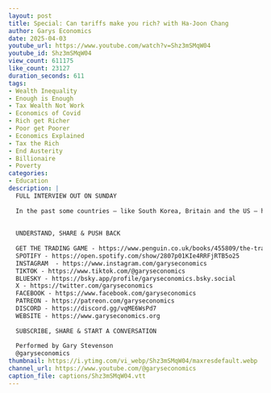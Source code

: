 ```yaml
---
layout: post
title: Special: Can tariffs make you rich? with Ha-Joon Chang
author: Garys Economics
date: 2025-04-03
youtube_url: https://www.youtube.com/watch?v=Shz3mSMqW04
youtube_id: Shz3mSMqW04
view_count: 611175
like_count: 23127
duration_seconds: 611
tags:
- Wealth Inequality
- Enough is Enough
- Tax Wealth Not Work
- Economics of Covid
- Rich get Richer
- Poor get Poorer
- Economics Explained
- Tax the Rich
- End Austerity
- Billionaire
- Poverty
categories:
- Education
description: |
  FULL INTERVIEW OUT ON SUNDAY
  
  In the past some countries – like South Korea, Britain and the US – have used tariffs to protect and foster nascent industries, and grow rich from the results. Can America's current experiment with protectionism work out the same way?
  
  
  UNDERSTAND, SHARE & PUSH BACK
  
  GET THE TRADING GAME - https://www.penguin.co.uk/books/455809/the-trading-game-by-stevenson-gary/9781802062731 
  SPOTIFY - https://open.spotify.com/show/2807p01KIe4RRFjRTB5o25
  INSTAGRAM  - https://www.instagram.com/garyseconomics
  TIKTOK - https://www.tiktok.com/@garyseconomics
  BLUESKY - https://bsky.app/profile/garyseconomics.bsky.social
  X - https://twitter.com/garyseconomics
  FACEBOOK - https://www.facebook.com/garyseconomics
  PATREON - https://patreon.com/garyseconomics
  DISCORD - https://discord.gg/vqME6WsPd7
  WEBSITE - https://www.garyseconomics.org
  
  SUBSCRIBE, SHARE & START A CONVERSATION
  
  Performed by Gary Stevenson
  @garyseconomics
thumbnail: https://i.ytimg.com/vi_webp/Shz3mSMqW04/maxresdefault.webp
channel_url: https://www.youtube.com/@garyseconomics
caption_file: captions/Shz3mSMqW04.vtt
---
```

